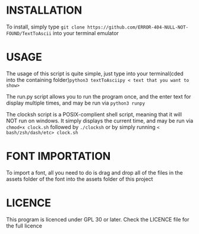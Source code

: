 <!DOCTYPE html>
<h1>INSTALLATION</h1>
<p>To install, simply type <code>git clone https://github.com/ERROR-404-NULL-NOT-FOUND/TextToAscii</code> into your terminal emulator</p>
<h1>USAGE</h1>
<p>The usage of this script is quite simple, just type into your terminal(cded into the containing folder)<code>python3 textToAsciipy < text that you want to show></code></p>
<p>The run.py script allows you to run the program once, and the enter text for display multiple times, and may be run via <code>python3 runpy</code>
<p>The clocksh script is a POSIX-complient shell script, meaning that it will NOT run on windows. It simply displays the current time, and may be run via <code>chmod+x clock.sh</code> followed by <code>./clocksh</code> or by simply running <code>< bash/zsh/dash/etc> clock.sh</code></p> 
<h1>FONT IMPORTATION</h1>
<p>To import a font, all you need to do is drag and drop all of the files in the assets folder of the font into the assets folder of this project</p>
<h1>LICENCE</h1>
<p>This program is licenced under GPL 30 or later. Check the LICENCE file for the full licence</p>
